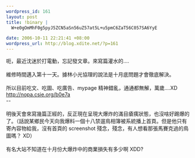 ```yaml
--- 
wordpress_id: 161
layout: post
title: !binary |
  W+e0gOmMhF0g5pyJ5ZCN5aSn56uZ57at5L+u5pmC6ZaT56C057SA6YyE

date: 2006-10-11 22:21:41 +08:00
wordpress_url: http://blog.xdite.net/?p=161
---
```

呃，最近沈迷於打電動，忘記發文章。來寫篇灌水的....<br /><br />維修時間邁入第十一天。據林小光協理的說法是十月底問題才會徹底解決。<br /><br />所以目前吃文、吃圖、吃廣告、mypage 精神錯亂，通通都無解，萬歲....XD<br /><a href="http://nopa.csie.org/b0e7a">http://nopa.csie.org/b0e7a</a><br />--<br /><br />明後天會來寫幾篇正經的，反正現在呈現大爆炸的滿目瘡痍狀態，也沒啥好踢爆的了。（話說某鄉民今天向我爆料一個十八禁遛鳥相簿被系統播上首頁。但是他只有寄內容物給我，沒有首頁的 screenshot 殘念，殘念，有人想看那張馬賽克過的鳥圖嗎？ XD）<br /><br />有名大站不知道在十月份大爆炸中的商業損失有多少啊 XDD?
